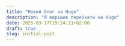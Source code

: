```yaml
---
title: "Новий блог на Hugo"
description: "Я вирішив переїхати на Hugo"
date: 2025-03-17T19:24:11+02:00
draft: true
slug: initial-post
---
```


